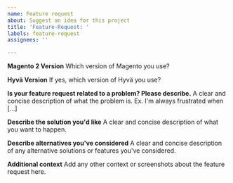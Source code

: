 ```yaml
---
name: Feature request
about: Suggest an idea for this project
title: 'Feature-Request: '
labels: feature-request
assignees: ''

---
```


**Magento 2 Version**
Which version of Magento you use?

**Hyvä Version**
If yes, which version of Hyvä you use?

**Is your feature request related to a problem? Please describe.**
A clear and concise description of what the problem is. Ex. I'm always frustrated when [...]

**Describe the solution you'd like**
A clear and concise description of what you want to happen.

**Describe alternatives you've considered**
A clear and concise description of any alternative solutions or features you've considered.

**Additional context**
Add any other context or screenshots about the feature request here.
